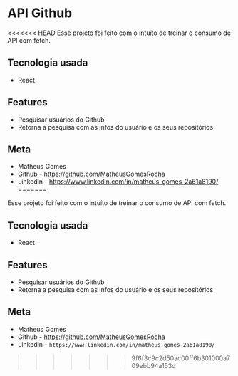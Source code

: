 # API Github
<<<<<<< HEAD
Esse projeto foi feito com o intuíto de treinar o consumo de API com fetch.

## Tecnologia usada
- React

## Features
- Pesquisar usuários do Github
- Retorna a pesquisa com as infos do usuário e os seus repositórios

## Meta
- Matheus Gomes
- Github - https://github.com/MatheusGomesRocha
- Linkedin - https://www.linkedin.com/in/matheus-gomes-2a61a8190/
=======

Esse projeto foi feito com o intuíto de treinar o consumo de API com fetch.

## Tecnologia usada

- React

## Features

- Pesquisar usuários do Github
- Retorna a pesquisa com as infos do usuário e os seus repositórios

## Meta

- Matheus Gomes
- Github - https://github.com/MatheusGomesRocha
- Linkedin - `https://www.linkedin.com/in/matheus-gomes-2a61a8190/` 
>>>>>>> 9f6f3c9c2d50ac00ff6b301000a709ebb94a153d
